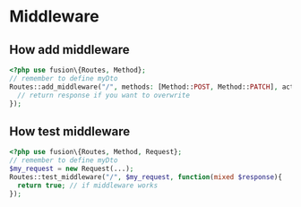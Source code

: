 # Middleware
## How add middleware
```php
<?php use fusion\{Routes, Method};
// remember to define myDto
Routes::add_middleware("/", methods: [Method::POST, Method::PATCH], action: function(myDto $request){
  // return response if you want to overwrite
});
```

## How test middleware
```php
<?php use fusion\{Routes, Method, Request};
// remember to define myDto
$my_request = new Request(...);
Routes::test_middleware("/", $my_request, function(mixed $response){
  return true; // if middleware works
});
```
